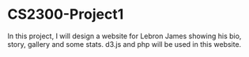 # CS2300-Project1
In this project, I will design a website for Lebron James showing his bio, story, gallery and some stats.  d3.js and php will be used in this website.
